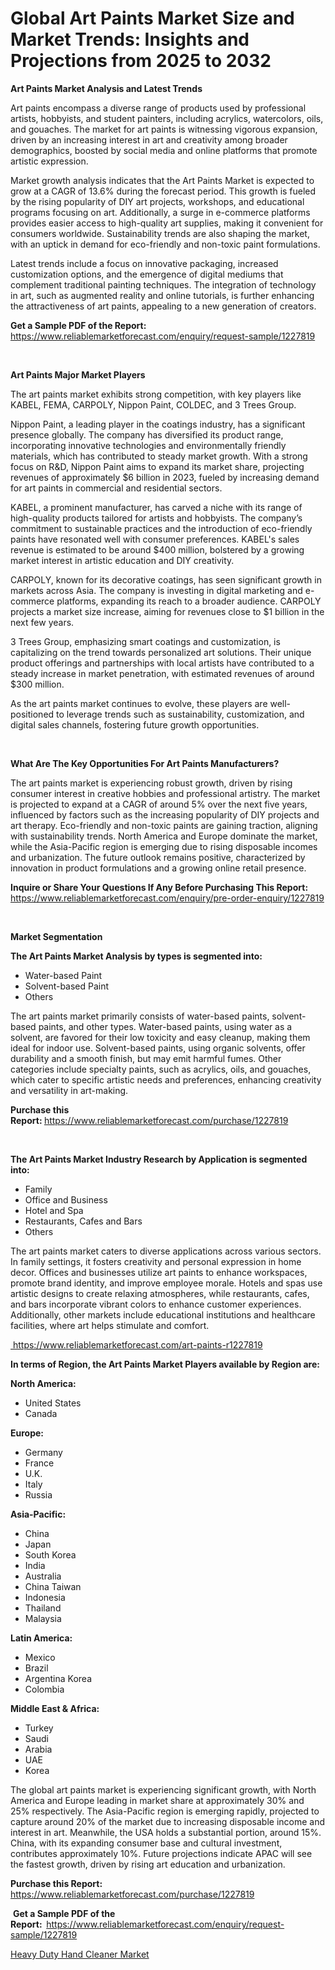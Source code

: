 <p><h1>Global Art Paints Market Size and Market Trends: Insights and Projections from 2025 to 2032</h1></p><p><strong>Art Paints Market Analysis and Latest Trends</strong></p>
<p><p>Art paints encompass a diverse range of products used by professional artists, hobbyists, and student painters, including acrylics, watercolors, oils, and gouaches. The market for art paints is witnessing vigorous expansion, driven by an increasing interest in art and creativity among broader demographics, boosted by social media and online platforms that promote artistic expression.</p><p>Market growth analysis indicates that the Art Paints Market is expected to grow at a CAGR of 13.6% during the forecast period. This growth is fueled by the rising popularity of DIY art projects, workshops, and educational programs focusing on art. Additionally, a surge in e-commerce platforms provides easier access to high-quality art supplies, making it convenient for consumers worldwide. Sustainability trends are also shaping the market, with an uptick in demand for eco-friendly and non-toxic paint formulations.</p><p>Latest trends include a focus on innovative packaging, increased customization options, and the emergence of digital mediums that complement traditional painting techniques. The integration of technology in art, such as augmented reality and online tutorials, is further enhancing the attractiveness of art paints, appealing to a new generation of creators.</p></p>
<p><strong>Get a Sample PDF of the Report:&nbsp;</strong> <a href="https://www.reliablemarketforecast.com/enquiry/request-sample/1227819?utm_campaign=2753&utm_medium=2&utm_source=Github&utm_content=ia&utm_term=04042025&utm_id=art-paints">https://www.reliablemarketforecast.com/enquiry/request-sample/1227819</a></p>
<p>&nbsp;</p>
<p><strong>Art Paints Major Market Players</strong></p>
<p><p>The art paints market exhibits strong competition, with key players like KABEL, FEMA, CARPOLY, Nippon Paint, COLDEC, and 3 Trees Group. </p><p>Nippon Paint, a leading player in the coatings industry, has a significant presence globally. The company has diversified its product range, incorporating innovative technologies and environmentally friendly materials, which has contributed to steady market growth. With a strong focus on R&D, Nippon Paint aims to expand its market share, projecting revenues of approximately $6 billion in 2023, fueled by increasing demand for art paints in commercial and residential sectors.</p><p>KABEL, a prominent manufacturer, has carved a niche with its range of high-quality products tailored for artists and hobbyists. The company’s commitment to sustainable practices and the introduction of eco-friendly paints have resonated well with consumer preferences. KABEL's sales revenue is estimated to be around $400 million, bolstered by a growing market interest in artistic education and DIY creativity.</p><p>CARPOLY, known for its decorative coatings, has seen significant growth in markets across Asia. The company is investing in digital marketing and e-commerce platforms, expanding its reach to a broader audience. CARPOLY projects a market size increase, aiming for revenues close to $1 billion in the next few years.</p><p>3 Trees Group, emphasizing smart coatings and customization, is capitalizing on the trend towards personalized art solutions. Their unique product offerings and partnerships with local artists have contributed to a steady increase in market penetration, with estimated revenues of around $300 million.</p><p>As the art paints market continues to evolve, these players are well-positioned to leverage trends such as sustainability, customization, and digital sales channels, fostering future growth opportunities.</p></p>
<p>&nbsp;</p>
<p><strong>What Are The Key Opportunities For Art Paints Manufacturers?</strong></p>
<p><p>The art paints market is experiencing robust growth, driven by rising consumer interest in creative hobbies and professional artistry. The market is projected to expand at a CAGR of around 5% over the next five years, influenced by factors such as the increasing popularity of DIY projects and art therapy. Eco-friendly and non-toxic paints are gaining traction, aligning with sustainability trends. North America and Europe dominate the market, while the Asia-Pacific region is emerging due to rising disposable incomes and urbanization. The future outlook remains positive, characterized by innovation in product formulations and a growing online retail presence.</p></p>
<p><strong>Inquire or Share Your Questions If Any Before Purchasing This Report:</strong> <a href="https://www.reliablemarketforecast.com/enquiry/pre-order-enquiry/1227819?utm_campaign=2753&utm_medium=2&utm_source=Github&utm_content=ia&utm_term=04042025&utm_id=art-paints">https://www.reliablemarketforecast.com/enquiry/pre-order-enquiry/1227819</a></p>
<p>&nbsp;</p>
<p><strong>Market Segmentation</strong></p>
<p><strong>The Art Paints Market Analysis by types is segmented into:</strong></p>
<p><ul><li>Water-based Paint</li><li>Solvent-based Paint</li><li>Others</li></ul></p>
<p><p>The art paints market primarily consists of water-based paints, solvent-based paints, and other types. Water-based paints, using water as a solvent, are favored for their low toxicity and easy cleanup, making them ideal for indoor use. Solvent-based paints, using organic solvents, offer durability and a smooth finish, but may emit harmful fumes. Other categories include specialty paints, such as acrylics, oils, and gouaches, which cater to specific artistic needs and preferences, enhancing creativity and versatility in art-making.</p></p>
<p><strong>Purchase this Report:&nbsp;</strong><a href="https://www.reliablemarketforecast.com/purchase/1227819?utm_campaign=2753&utm_medium=2&utm_source=Github&utm_content=ia&utm_term=04042025&utm_id=art-paints">https://www.reliablemarketforecast.com/purchase/1227819</a></p>
<p>&nbsp;</p>
<p><strong>The Art Paints Market Industry Research by Application is segmented into:</strong></p>
<p><ul><li>Family</li><li>Office and Business</li><li>Hotel and Spa</li><li>Restaurants, Cafes and Bars</li><li>Others</li></ul></p>
<p><p>The art paints market caters to diverse applications across various sectors. In family settings, it fosters creativity and personal expression in home decor. Offices and businesses utilize art paints to enhance workspaces, promote brand identity, and improve employee morale. Hotels and spas use artistic designs to create relaxing atmospheres, while restaurants, cafes, and bars incorporate vibrant colors to enhance customer experiences. Additionally, other markets include educational institutions and healthcare facilities, where art helps stimulate and comfort.</p></p>
<p><a href="https://www.reliablemarketforecast.com/art-paints-r1227819?utm_campaign=2753&utm_medium=2&utm_source=Github&utm_content=ia&utm_term=04042025&utm_id=art-paints">&nbsp;https://www.reliablemarketforecast.com/art-paints-r1227819</a></p>
<p><strong>In terms of Region, the Art Paints Market Players available by Region are:</strong></p>
<p>
    <p> <strong> North America: </strong>
        <ul>
            <li>United States</li>
            <li>Canada</li>
        </ul>
        </p> 
    <p> <strong> Europe: </strong>
        <ul>
            <li>Germany</li>
            <li>France</li>
            <li>U.K.</li>
            <li>Italy</li>
            <li>Russia</li>
        </ul>
        </p> 
    <p> <strong> Asia-Pacific: </strong>
        <ul>
            <li>China</li>
            <li>Japan</li>
            <li>South Korea</li>
            <li>India</li>
            <li>Australia</li>
            <li>China Taiwan</li>
            <li>Indonesia</li>
            <li>Thailand</li>
            <li>Malaysia</li>
        </ul>
        </p> 
    <p> <strong> Latin America: </strong>
        <ul>
            <li>Mexico</li>
            <li>Brazil</li>
            <li>Argentina Korea</li>
            <li>Colombia</li>
        </ul>
        </p> 
    <p> <strong> Middle East & Africa: </strong>
        <ul>
            <li>Turkey</li>
            <li>Saudi</li>
            <li>Arabia</li>
            <li>UAE</li>
            <li>Korea</li>
        </ul>
    </p>
    </p>
<p><p>The global art paints market is experiencing significant growth, with North America and Europe leading in market share at approximately 30% and 25% respectively. The Asia-Pacific region is emerging rapidly, projected to capture around 20% of the market due to increasing disposable income and interest in art. Meanwhile, the USA holds a substantial portion, around 15%. China, with its expanding consumer base and cultural investment, contributes approximately 10%. Future projections indicate APAC will see the fastest growth, driven by rising art education and urbanization.</p></p>
<p><strong>Purchase this Report: </strong><a href="https://www.reliablemarketforecast.com/purchase/1227819?utm_campaign=2753&utm_medium=2&utm_source=Github&utm_content=ia&utm_term=04042025&utm_id=art-paints">https://www.reliablemarketforecast.com/purchase/1227819</a></p>
<p>&nbsp;<strong>Get a Sample PDF of the Report:&nbsp;&nbsp;</strong><a href="https://www.reliablemarketforecast.com/enquiry/request-sample/1227819?utm_campaign=2753&utm_medium=2&utm_source=Github&utm_content=ia&utm_term=04042025&utm_id=art-paints">https://www.reliablemarketforecast.com/enquiry/request-sample/1227819</a></p>
<p><strong></strong></p>
<p><p><a href="https://github.com/chikenmhamdi/Market-Research-Report-List-1/blob/main/heavy-duty-hand-cleaner-market.md?utm_campaign=2753&utm_medium=2&utm_source=Github&utm_content=ia&utm_term=04042025&utm_id=art-paints">Heavy Duty Hand Cleaner Market</a></p></p>